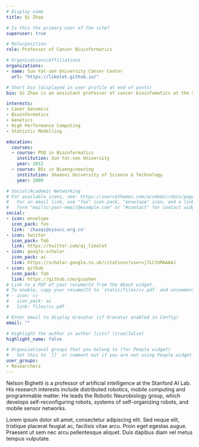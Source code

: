 ```yaml
---
# Display name
title: Qi Zhao

# Is this the primary user of the site?
superuser: true

# Role/position
role: Professor of Cancer Bioinformatics

# Organizations/Affiliations
organizations:
- name: Sun Yat-sen University Cancer Center
  url: "https://likelet.github.io/"

# Short bio (displayed in user profile at end of posts)
bio: Qi Zhao is an assistant professor of cancer bioinfomatics at the Sun Yat-sen university cancer center. His research interests include cancer genomics, biosoftware development and high performance computing.

interests:
- Caner Genomics
- Bioinformatics
- Genetics
- High Performance Computing
- Statistic Modelling

education:
  courses:
  - course: PhD in Bioinformatics
    institution: Sun Yat-sen University
    year: 2012
  - course: BSc in Bioengineering
    institution: Shaanxi University of Science & Technology
    year: 2009

# Social/Academic Networking
# For available icons, see: https://sourcethemes.com/academic/docs/page-builder/#icons
#   For an email link, use "fas" icon pack, "envelope" icon, and a link in the
#   form "mailto:your-email@example.com" or "#contact" for contact widget.
social:
- icon: envelope
  icon_pack: fas
  link: 'zhaoqi@sysucc.org.cn'
- icon: twitter
  icon_pack: fab
  link: https://twitter.com/qi_likelet
- icon: google-scholar
  icon_pack: ai
  link: https://scholar.google.co.uk/citations?user=j7LCthMAAAAJ
- icon: github
  icon_pack: fab
  link: https://github.com/gcushen
# Link to a PDF of your resume/CV from the About widget.
# To enable, copy your resume/CV to `static/files/cv.pdf` and uncomment the lines below.
# - icon: cv
#   icon_pack: ai
#   link: files/cv.pdf

# Enter email to display Gravatar (if Gravatar enabled in Config)
email: ""

# Highlight the author in author lists? (true/false)
highlight_name: false

# Organizational groups that you belong to (for People widget)
#   Set this to `[]` or comment out if you are not using People widget.
user_groups:
- Researchers
---
```


Nelson Bighetti is a professor of artificial intelligence at the Stanford AI Lab. His research interests include distributed robotics, mobile computing and programmable matter. He leads the Robotic Neurobiology group, which develops self-reconfiguring robots, systems of self-organizing robots, and mobile sensor networks.

Lorem ipsum dolor sit amet, consectetur adipiscing elit. Sed neque elit, tristique placerat feugiat ac, facilisis vitae arcu. Proin eget egestas augue. Praesent ut sem nec arcu pellentesque aliquet. Duis dapibus diam vel metus tempus vulputate.
